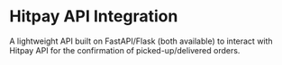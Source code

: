 # Hitpay API Integration
A lightweight API built on FastAPI/Flask (both available) to interact with Hitpay API for the confirmation of picked-up/delivered orders.

